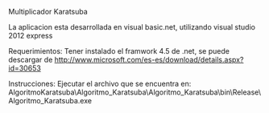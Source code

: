 Multiplicador Karatsuba 

La aplicacion esta desarrollada en visual basic.net, utilizando visual studio 2012 express

Requerimientos:
Tener instalado el framwork 4.5 de .net, se puede descargar de http://www.microsoft.com/es-es/download/details.aspx?id=30653

Instrucciones:
Ejecutar el archivo que se encuentra en: AlgoritmoKaratsuba\Algoritmo_Karatsuba\Algoritmo_Karatsuba\bin\Release\Algoritmo_Karatsuba.exe


